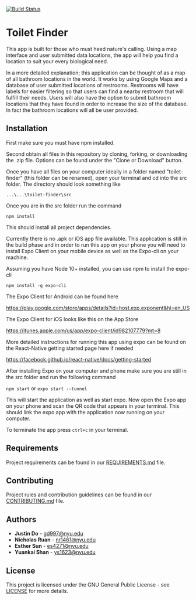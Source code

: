 [![Build Status](https://travis-ci.com/nyu-software-engineering/toilet-finder.svg?branch=master)](https://travis-ci.com/nyu-software-engineering/toilet-finder)
# Toilet Finder
This app is built for those who must heed nature's calling. Using a map interface and user submitted data locations, the app 
will help you find a location to suit your every biological need.

In a more detailed explanation; this application can be thought of as a map of all bathroom locations in the world. It works by using Google Maps and a database of user submitted locations of restrooms. Restrooms will have labels for easier filtering so that users can find a nearby restroom that will fulfill their needs. Users will also have the option to submit bathroom locations that they have found in order to increase the size of the database. In fact the bathroom locations will all be user provided. 

## Installation
First make sure you must have npm installed.

Second obtain all files in this repository by cloning, forking, or downloading the .zip file. Options can be found under the "Clone or Download" button.

Once you have all files on your computer ideally in a folder named "toilet-finder" (this folder can be renamed), open your terminal and cd into the src folder. The directory should look something like 

```...\...\toilet-finder\src```

Once you are in the src folder run the command

```npm install```

This should install all project dependencies.

Currently there is no .apk or iOS app file available. This application is still in the build phase and in order to run this app on your phone you will need to install Expo Client on your mobile device as well as the Expo-cli on your machine. 

Assuming you have Node 10+ installed, you can use npm to install the expo-cli

```npm install -g expo-cli```

The Expo Client for Android can be found here 

<https://play.google.com/store/apps/details?id=host.exp.exponent&hl=en_US>

The Expo Client for iOS looks like this on the App Store

<https://itunes.apple.com/us/app/expo-client/id982107779?mt=8>

More detailed instructions for running this app using expo can be found on the React-Native getting started page here if needed

<https://facebook.github.io/react-native/docs/getting-started>

After installing Expo on your computer and phone make sure you are still in the src folder and run the following command

```npm start``` or ```expo start --tunnel```

This will start the application as well as start expo. Now open the Expo app on your phone and scan the QR code that appears in your terminal. This should link the expo app with the application now running on your computer.

To terminate the app press `ctrl+c` in your terminal.

## Requirements
Project requirements can be found in our [REQUIREMENTS.md](REQUIREMENTS.md) file.

## Contributing
Project rules and contribution guidelines can be found in our [CONTRIBUTING.md](CONTRIBUTING.md) file.

## Authors
* **Justin Do** - gd997@nyu.edu
* **Nicholas Ruan** - nr1461@nyu.edu
* **Esther Sun** - es4271@nyu.edu
* **Yuankai Shan** - ys1623@nyu.edu

## License
This project is licensed under the GNU General Public License - see [LICENSE](LICENSE) for more details.

